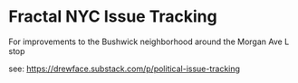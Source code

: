 # Fractal NYC Issue Tracking
For improvements to the Bushwick neighborhood around the Morgan Ave L stop

see: https://drewface.substack.com/p/political-issue-tracking
